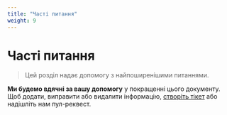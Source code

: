 ```yaml
---
title: "Часті питання"
weight: 9
---
```


# Часті питання

> Цей розділ надає допомогу з найпоширенішими питаннями.

**Ми будемо вдячні за вашу допомогу** у покращенні цього документу. Щоб додати, виправити або видалити інформацію, [створіть тікет](https://github.com/helm/helm-www/issues) або надішліть нам пул-реквест.
